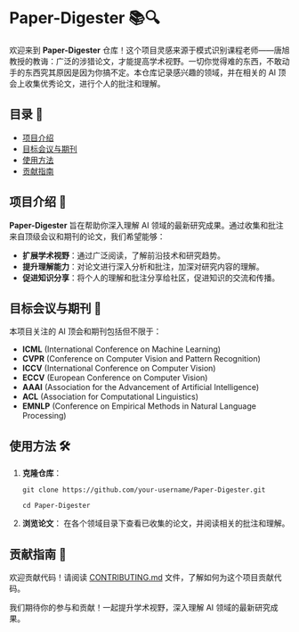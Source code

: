 # Paper-Digester 📚🔍

欢迎来到 **Paper-Digester** 仓库！这个项目灵感来源于模式识别课程老师——唐旭教授的教诲：广泛的涉猎论文，才能提高学术视野。一切你觉得难的东西，不敢动手的东西究其原因是因为你搞不定。本仓库记录感兴趣的领域，并在相关的 AI 顶会上收集优秀论文，进行个人的批注和理解。

## 目录 📖

- [项目介绍](#项目介绍-🌟)
- [目标会议与期刊](#目标会议与期刊-🎯)
- [使用方法](#使用方法-🛠️)
- [贡献指南](#贡献指南-🤝)

## 项目介绍 🌟

**Paper-Digester** 旨在帮助你深入理解 AI 领域的最新研究成果。通过收集和批注来自顶级会议和期刊的论文，我们希望能够：

- **扩展学术视野**：通过广泛阅读，了解前沿技术和研究趋势。
- **提升理解能力**：对论文进行深入分析和批注，加深对研究内容的理解。
- **促进知识分享**：将个人的理解和批注分享给社区，促进知识的交流和传播。

## 目标会议与期刊 🎯

本项目关注的 AI 顶会和期刊包括但不限于：

- **ICML** (International Conference on Machine Learning)
- **CVPR** (Conference on Computer Vision and Pattern Recognition)
- **ICCV** (International Conference on Computer Vision)
- **ECCV** (European Conference on Computer Vision)
- **AAAI** (Association for the Advancement of Artificial Intelligence)
- **ACL** (Association for Computational Linguistics)
- **EMNLP** (Conference on Empirical Methods in Natural Language Processing)

## 使用方法 🛠️

1. **克隆仓库**：
   ```shell
   git clone https://github.com/your-username/Paper-Digester.git

   cd Paper-Digester
   ```
2. **浏览论文**：
    在各个领域目录下查看已收集的论文，并阅读相关的批注和理解。



## 贡献指南 🤝
欢迎贡献代码！请阅读 [CONTRIBUTING.md](docs/CONTRIBUTING.md) 文件，了解如何为这个项目贡献代码。

我们期待你的参与和贡献！一起提升学术视野，深入理解 AI 领域的最新研究成果。
